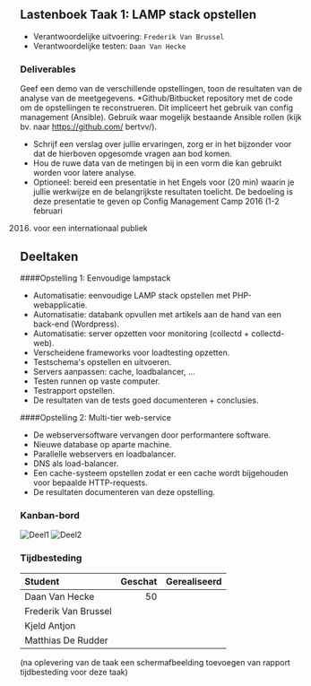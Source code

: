 ## Lastenboek Taak 1: LAMP stack opstellen

* Verantwoordelijke uitvoering: `Frederik Van Brussel`
* Verantwoordelijke testen: `Daan Van Hecke`

### Deliverables
Geef een demo van de verschillende opstellingen, toon de resultaten van de analyse van de meetgegevens.
*Github/Bitbucket repository met de code om de opstellingen te reconstrueren. Dit impliceert het gebruik van
config management (Ansible). Gebruik waar mogelijk bestaande Ansible rollen (kijk bv. naar https://github.com/
bertvv/).
* Schrijf een verslag over jullie ervaringen, zorg er in het bijzonder voor dat de hierboven opgesomde vragen aan
bod komen.
* Hou de ruwe data van de metingen bij in een vorm die kan gebruikt worden voor latere analyse.
* Optioneel: bereid een presentatie in het Engels voor (20 min) waarin je jullie werkwijze en de belangrijkste
resultaten toelicht. De bedoeling is deze presentatie te geven op Config Management Camp 2016 (1-2 februari
2016) voor een internationaal publiek

## Deeltaken
####Opstelling 1: Eenvoudige lampstack
* Automatisatie: eenvoudige LAMP stack opstellen met PHP-webapplicatie.
* Automatisatie: databank opvullen met artikels aan de hand van een back-end (Wordpress).
* Automatisatie: server opzetten voor monitoring (collectd + collectd-web).
* Verscheidene frameworks voor loadtesting opzetten.
* Testschema's opstellen en uitvoeren.
* Servers aanpassen: cache, loadbalancer, ...
* Testen runnen op vaste computer.
* Testrapport opstellen.
* De resultaten van de tests goed documenteren + conclusies.

####Opstelling 2: Multi-tier web-service
* De webserversoftware vervangen door performantere software.
* Nieuwe database op aparte machine.
* Parallelle webservers en loadbalancer.
* DNS als load-balancer.
* Een cache-systeem opstellen zodat er een cache wordt bijgehouden voor bepaalde HTTP-requests.
* De resultaten documenteren van deze opstelling.

### Kanban-bord

![Deel1](http://puu.sh/liHEy/6f9ab19097.png)
![Deel2](http://puu.sh/liHFh/2e7b3b026d.png)

### Tijdbesteding

| Student  | Geschat | Gerealiseerd |
| :---     |    ---: |         ---: |
| Daan Van Hecke |     50    |              |
| Frederik Van Brussel |         |              |
| Kjeld Antjon |         |              |
| Matthias De Rudder |         |              |

(na oplevering van de taak een schermafbeelding toevoegen van rapport tijdbesteding voor deze taak)
